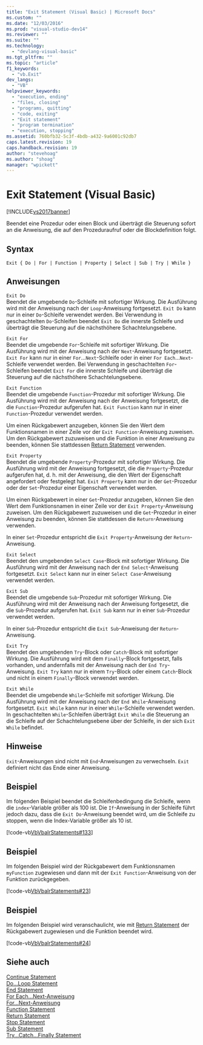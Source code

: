 ```yaml
---
title: "Exit Statement (Visual Basic) | Microsoft Docs"
ms.custom: ""
ms.date: "12/03/2016"
ms.prod: "visual-studio-dev14"
ms.reviewer: ""
ms.suite: ""
ms.technology: 
  - "devlang-visual-basic"
ms.tgt_pltfrm: ""
ms.topic: "article"
f1_keywords: 
  - "vb.Exit"
dev_langs: 
  - "VB"
helpviewer_keywords: 
  - "execution, ending"
  - "files, closing"
  - "programs, quitting"
  - "code, exiting"
  - "Exit statement"
  - "program termination"
  - "execution, stopping"
ms.assetid: 760bfb32-5c3f-4bdb-a432-9a6001c92db7
caps.latest.revision: 19
caps.handback.revision: 19
author: "stevehoag"
ms.author: "shoag"
manager: "wpickett"
---
```

# Exit Statement (Visual Basic)
[!INCLUDE[vs2017banner](../../../visual-basic/developing-apps/includes/vs2017banner.md)]

Beendet eine Prozedur oder einen Block und überträgt die Steuerung sofort an die Anweisung, die auf den Prozeduraufruf oder die Blockdefinition folgt.  
  
## Syntax  
  
```  
Exit { Do | For | Function | Property | Select | Sub | Try | While }  
```  
  
## Anweisungen  
 `Exit Do`  
 Beendet die umgebende `Do`\-Schleife mit sofortiger Wirkung.  Die Ausführung wird mit der Anweisung nach der `Loop`\-Anweisung fortgesetzt.  `Exit Do` kann nur in einer `Do`\-Schleife verwendet werden.  Bei Verwendung in geschachtelten `Do`\-Schleifen beendet `Exit Do` die innerste Schleife und überträgt die Steuerung auf die nächsthöhere Schachtelungsebene.  
  
 `Exit For`  
 Beendet die umgebende `For`\-Schleife mit sofortiger Wirkung.  Die Ausführung wird mit der Anweisung nach der `Next`\-Anweisung fortgesetzt.  `Exit For` kann nur in einer `For`...`Next`\-Schleife oder in einer `For Each`...`Next`\-Schleife verwendet werden.  Bei Verwendung in geschachtelten `For`\-Schleifen beendet `Exit For` die innerste Schleife und überträgt die Steuerung auf die nächsthöhere Schachtelungsebene.  
  
 `Exit Function`  
 Beendet die umgebende `Function`\-Prozedur mit sofortiger Wirkung.  Die Ausführung wird mit der Anweisung nach der Anweisung fortgesetzt, die die `Function`\-Prozedur aufgerufen hat.  `Exit Function` kann nur in einer `Function`\-Prozedur verwendet werden.  
  
 Um einen Rückgabewert anzugeben, können Sie den Wert dem Funktionsnamen in einer Zeile vor der `Exit Function`\-Anweisung zuweisen.  Um den Rückgabewert zuzuweisen und die Funktion in einer Anweisung zu beenden, können Sie stattdessen [Return Statement](../../../visual-basic/language-reference/statements/return-statement.md) verwenden.  
  
 `Exit Property`  
 Beendet die umgebende `Property`\-Prozedur mit sofortiger Wirkung.  Die Ausführung wird mit der Anweisung fortgesetzt, die die `Property`\-Prozedur aufgerufen hat, d. h. mit der Anweisung, die den Wert der Eigenschaft angefordert oder festgelegt hat.  `Exit Property` kann nur in der `Get`\-Prozedur oder der `Set`\-Prozedur einer Eigenschaft verwendet werden.  
  
 Um einen Rückgabewert in einer `Get`\-Prozedur anzugeben, können Sie den Wert dem Funktionsnamen in einer Zeile vor der `Exit Property`\-Anweisung zuweisen.  Um den Rückgabewert zuzuweisen und die `Get`\-Prozedur in einer Anweisung zu beenden, können Sie stattdessen die `Return`\-Anweisung verwenden.  
  
 In einer `Set`\-Prozedur entspricht die `Exit Property`\-Anweisung der `Return`\-Anweisung.  
  
 `Exit Select`  
 Beendet den umgebenden `Select Case`\-Block mit sofortiger Wirkung.  Die Ausführung wird mit der Anweisung nach der `End Select`\-Anweisung fortgesetzt.  `Exit Select` kann nur in einer `Select Case`\-Anweisung verwendet werden.  
  
 `Exit Sub`  
 Beendet die umgebende `Sub`\-Prozedur mit sofortiger Wirkung.  Die Ausführung wird mit der Anweisung nach der Anweisung fortgesetzt, die die `Sub`\-Prozedur aufgerufen hat.  `Exit Sub` kann nur in einer `Sub`\-Prozedur verwendet werden.  
  
 In einer `Sub`\-Prozedur entspricht die `Exit Sub`\-Anweisung der `Return`\-Anweisung.  
  
 `Exit Try`  
 Beendet den umgebenden `Try`\-Block oder `Catch`\-Block mit sofortiger Wirkung.  Die Ausführung wird mit dem `Finally`\-Block fortgesetzt, falls vorhanden, und andernfalls mit der Anweisung nach der `End Try`\-Anweisung.  `Exit Try` kann nur in einem `Try`\-Block oder einem `Catch`\-Block und nicht in einem `Finally`\-Block verwendet werden.  
  
 `Exit While`  
 Beendet die umgebende `While`\-Schleife mit sofortiger Wirkung.  Die Ausführung wird mit der Anweisung nach der `End While`\-Anweisung fortgesetzt.  `Exit While` kann nur in einer `While`\-Schleife verwendet werden.  In geschachtelten `While`\-Schleifen überträgt `Exit While` die Steuerung an die Schleife auf der Schachtelungsebene über der Schleife, in der sich `Exit While` befindet.  
  
## Hinweise  
 `Exit`\-Anweisungen sind nicht mit `End`\-Anweisungen zu verwechseln.  `Exit` definiert nicht das Ende einer Anweisung.  
  
## Beispiel  
 Im folgenden Beispiel beendet die Schleifenbedingung die Schleife, wenn die `index`\-Variable größer als 100 ist.  Die `If`\-Anweisung in der Schleife führt jedoch dazu, dass die `Exit Do`\-Anweisung beendet wird, um die Schleife zu stoppen, wenn die Index\-Variable größer als 10 ist.  
  
 [!code-vb[VbVbalrStatements#133](../../../visual-basic/language-reference/error-messages/codesnippet/VisualBasic/exit-statement_1.vb)]  
  
## Beispiel  
 Im folgenden Beispiel wird der Rückgabewert dem Funktionsnamen `myFunction` zugewiesen und dann mit der `Exit Function`\-Anweisung von der Funktion zurückgegeben.  
  
 [!code-vb[VbVbalrStatements#23](../../../visual-basic/language-reference/error-messages/codesnippet/VisualBasic/exit-statement_2.vb)]  
  
## Beispiel  
 Im folgenden Beispiel wird veranschaulicht, wie mit [Return Statement](../../../visual-basic/language-reference/statements/return-statement.md) der Rückgabewert zugewiesen und die Funktion beendet wird.  
  
 [!code-vb[VbVbalrStatements#24](../../../visual-basic/language-reference/error-messages/codesnippet/VisualBasic/exit-statement_3.vb)]  
  
## Siehe auch  
 [Continue Statement](../../../visual-basic/language-reference/statements/continue-statement.md)   
 [Do...Loop Statement](../../../visual-basic/language-reference/statements/do-loop-statement.md)   
 [End Statement](../../../visual-basic/language-reference/statements/end-statement.md)   
 [For Each...Next\-Anweisung](../../../visual-basic/language-reference/statements/for-each-next-statement.md)   
 [For...Next\-Anweisung](../../../visual-basic/language-reference/statements/for-next-statement.md)   
 [Function Statement](../../../visual-basic/language-reference/statements/function-statement.md)   
 [Return Statement](../../../visual-basic/language-reference/statements/return-statement.md)   
 [Stop Statement](../../../visual-basic/language-reference/statements/stop-statement.md)   
 [Sub Statement](../../../visual-basic/language-reference/statements/sub-statement.md)   
 [Try...Catch...Finally Statement](../../../visual-basic/language-reference/statements/try-catch-finally-statement.md)